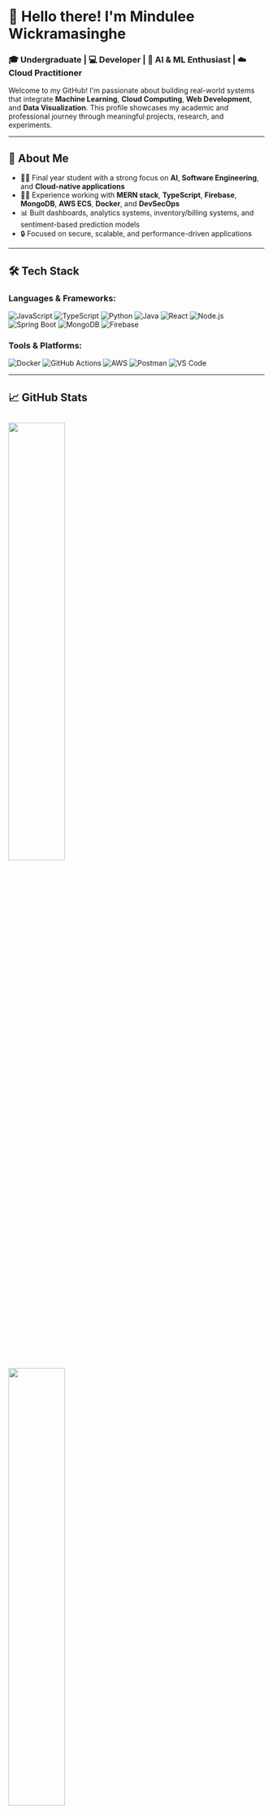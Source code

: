 # 👋 Hello there! I'm Mindulee Wickramasinghe

### 🎓 Undergraduate | 💻 Developer | 🧠 AI & ML Enthusiast | ☁️ Cloud Practitioner

Welcome to my GitHub! I'm passionate about building real-world systems that integrate **Machine Learning**, **Cloud Computing**, **Web Development**, and **Data Visualization**. This profile showcases my academic and professional journey through meaningful projects, research, and experiments.

---

## 🚀 About Me

- 🧑‍🎓 Final year student with a strong focus on **AI**, **Software Engineering**, and **Cloud-native applications**
- 👨‍💻 Experience working with **MERN stack**, **TypeScript**, **Firebase**, **MongoDB**, **AWS ECS**, **Docker**, and **DevSecOps**
- 📊 Built dashboards, analytics systems, inventory/billing systems, and sentiment-based prediction models
- 🔒 Focused on secure, scalable, and performance-driven applications

---

## 🛠️ Tech Stack

### Languages & Frameworks:
![JavaScript](https://img.shields.io/badge/-JavaScript-black?style=flat-square&logo=javascript) 
![TypeScript](https://img.shields.io/badge/-TypeScript-007ACC?style=flat-square&logo=typescript)
![Python](https://img.shields.io/badge/-Python-3776AB?style=flat-square&logo=python)
![Java](https://img.shields.io/badge/-Java-007396?style=flat-square&logo=java)
![React](https://img.shields.io/badge/-React-61DAFB?style=flat-square&logo=react)
![Node.js](https://img.shields.io/badge/-Node.js-339933?style=flat-square&logo=node.js)
![Spring Boot](https://img.shields.io/badge/-SpringBoot-6DB33F?style=flat-square&logo=springboot)
![MongoDB](https://img.shields.io/badge/-MongoDB-47A248?style=flat-square&logo=mongodb)
![Firebase](https://img.shields.io/badge/-Firebase-FFCA28?style=flat-square&logo=firebase)

### Tools & Platforms:
![Docker](https://img.shields.io/badge/-Docker-2496ED?style=flat-square&logo=docker)
![GitHub Actions](https://img.shields.io/badge/-GitHub_Actions-2088FF?style=flat-square&logo=github-actions)
![AWS](https://img.shields.io/badge/-AWS-232F3E?style=flat-square&logo=amazon-aws)
![Postman](https://img.shields.io/badge/-Postman-FF6C37?style=flat-square&logo=postman)
![VS Code](https://img.shields.io/badge/-VSCode-007ACC?style=flat-square&logo=visual-studio-code)

---

## 📈 GitHub Stats

## <div align="center">
 ## <img src="https://github-readme-stats.vercel.app/api?username=IT21233494&show_icons=true&theme=github_dark" width="47%"/>
 ## <img src="https://github-readme-streak-stats.herokuapp.com/?user=IT21233494&theme=github-dark&hide_border=false" width="47%"/>
  ## <img src="https://github-readme-stats.vercel.app/api/top-langs/?username=IT21233494&layout=compact&theme=github_dark" width="47%"/>
## </div>

---

## 📌 Featured Areas of Work

- 🧾 Inventory & Billing System with JWT Auth and Real-time Charts
- 🧠 AI-Powered Customer Churn Prediction with CNN/RNN/LSTM
- 📊 Election Prediction using Sentiment + Engagement Scores from Twitter
- 🌐 Multi-service Cloud App (Node.js + Docker + ECS + Snyk)
- 🕶️ Augmented Reality App with 3D object recognition

---

## 📬 Let's Connect

- 🌐 [LinkedIn](www.linkedin.com/in/mindulee-wickramasinghe)
- 📫 Email: minduleewickramasinghe@gmail.com
- 💼 Portfolio (Coming soon...)

---

⭐️ _Thank you for visiting my GitHub profile! Feel free to check out my repositories and leave a ⭐️ if something interests you._

